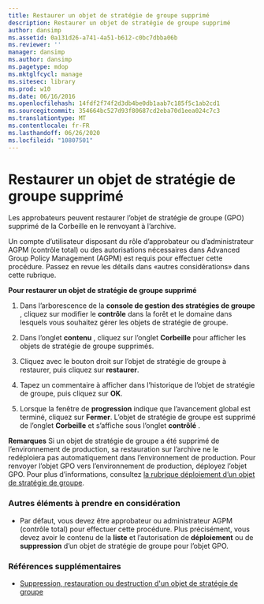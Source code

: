 ```yaml
---
title: Restaurer un objet de stratégie de groupe supprimé
description: Restaurer un objet de stratégie de groupe supprimé
author: dansimp
ms.assetid: 0a131d26-a741-4a51-b612-c0bc7dbba06b
ms.reviewer: ''
manager: dansimp
ms.author: dansimp
ms.pagetype: mdop
ms.mktglfcycl: manage
ms.sitesec: library
ms.prod: w10
ms.date: 06/16/2016
ms.openlocfilehash: 14fdf2f74f2d3db4be0db1aab7c185f5c1ab2cd1
ms.sourcegitcommit: 354664bc527d93f80687cd2eba70d1eea024c7c3
ms.translationtype: MT
ms.contentlocale: fr-FR
ms.lasthandoff: 06/26/2020
ms.locfileid: "10807501"
---
```

# Restaurer un objet de stratégie de groupe supprimé


Les approbateurs peuvent restaurer l’objet de stratégie de groupe (GPO) supprimé de la Corbeille en le renvoyant à l’archive.

Un compte d’utilisateur disposant du rôle d’approbateur ou d’administrateur AGPM (contrôle total) ou des autorisations nécessaires dans Advanced Group Policy Management (AGPM) est requis pour effectuer cette procédure. Passez en revue les détails dans «autres considérations» dans cette rubrique.

**Pour restaurer un objet de stratégie de groupe supprimé**

1.  Dans l’arborescence de la **console de gestion des stratégies de groupe** , cliquez sur modifier le **contrôle** dans la forêt et le domaine dans lesquels vous souhaitez gérer les objets de stratégie de groupe.

2.  Dans l’onglet **contenu** , cliquez sur l’onglet **Corbeille** pour afficher les objets de stratégie de groupe supprimés.

3.  Cliquez avec le bouton droit sur l’objet de stratégie de groupe à restaurer, puis cliquez sur **restaurer**.

4.  Tapez un commentaire à afficher dans l’historique de l’objet de stratégie de groupe, puis cliquez sur **OK**.

5.  Lorsque la fenêtre de **progression** indique que l’avancement global est terminé, cliquez sur **Fermer**. L’objet de stratégie de groupe est supprimé de l’onglet **Corbeille** et s’affiche sous l’onglet **contrôlé** .

**Remarques**  Si un objet de stratégie de groupe a été supprimé de l’environnement de production, sa restauration sur l’archive ne le redéploiera pas automatiquement dans l’environnement de production. Pour renvoyer l’objet GPO vers l’environnement de production, déployez l’objet GPO. Pour plus d’informations, consultez [la rubrique déploiement d’un objet de stratégie de groupe](deploy-a-gpo-agpm40.md).

 

### Autres éléments à prendre en considération

-   Par défaut, vous devez être approbateur ou administrateur AGPM (contrôle total) pour effectuer cette procédure. Plus précisément, vous devez avoir le contenu de la **liste** et l’autorisation de **déploiement** ou de **suppression** d’un objet de stratégie de groupe pour l’objet GPO.

### Références supplémentaires

-   [Suppression, restauration ou destruction d'un objet de stratégie de groupe](deleting-restoring-or-destroying-a-gpo-agpm40.md)

 

 





